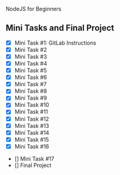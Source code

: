 NodeJS for Beginners

## Mini Tasks and Final Project

- [x] Mini Task #1: GitLab Instructions
- [x] Mini Task #2
- [x] Mini Task #3
- [x] Mini Task #4
- [X] Mini Task #5
- [X] Mini Task #6
- [X] Mini Task #7
- [X] Mini Task #8
- [X] Mini Task #9
- [X] Mini Task #10
- [X] Mini Task #11
- [X] Mini Task #12
- [X] Mini Task #13
- [X] Mini Task #14
- [X] Mini Task #15
- [X] Mini Task #16
- [] Mini Task #17
- [] Final Project
